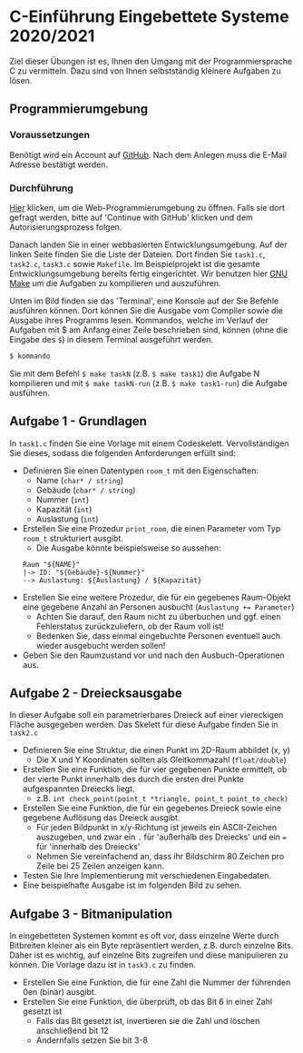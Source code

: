 # C-Einführung Eingebettete Systeme 2020/2021

Ziel dieser Übungen ist es, Ihnen den Umgang mit der Programmiersprache C zu vermitteln. Dazu sind von Ihnen selbstständig kleinere Aufgaben zu lösen.

## Programmierumgebung

### Voraussetzungen

Benötigt wird ein Account auf [GitHub](https://github.com/signup).
Nach dem Anlegen muss die E-Mail Adresse bestätigt werden.

### Durchführung

[Hier](https://gitpod.io/#github.com/martin31821/es-c-intro-tasks) klicken, um die Web-Programmierumgebung zu öffnen.
Falls sie dort gefragt werden, bitte auf 'Continue with GitHub' klicken und dem Autorisierungsprozess folgen.

Danach landen Sie in einer webbasierten Entwicklungsumgebung. Auf der linken Seite finden Sie die Liste der Dateien. Dort finden Sie `task1.c`, `task2.c`, `task3.c` sowie `Makefile`. Im Beispielprojekt ist die gesamte Entwicklungsumgebung bereits fertig eingerichtet. Wir benutzen hier [GNU Make](https://www.gnu.org/software/make/) um die Aufgaben zu kompilieren und auszuführen. 

Unten im Bild finden sie das 'Terminal', eine Konsole auf der Sie Befehle ausführen können. Dort können Sie die Ausgabe vom Compiler sowie die Ausgabe ihres Programms lesen. Kommandos, welche im Verlauf der Aufgaben mit $ am Anfang einer Zeile beschrieben sind, können (ohne die Eingabe des `$`) in diesem Terminal ausgeführt werden.

```sh
$ kommando
```

Sie mit dem Befehl `$ make taskN` (z.B. `$ make task1`) die Aufgabe N kompilieren und mit `$ make taskN-run` (z.B. `$ make task1-run`) die Aufgabe ausführen.

## Aufgabe 1 - Grundlagen

In `task1.c` finden Sie eine Vorlage mit einem Codeskelett. Vervollständigen Sie dieses, sodass die folgenden Anforderungen erfüllt sind:

- Definieren Sie einen Datentypen `room_t` mit den Eigenschaften:
    - Name (`char* / string`)
    - Gebäude (`char* / string`)
    - Nummer (`int`)
    - Kapazität (`int`)
    - Auslastung (`int`)
- Erstellen Sie eine Prozedur `print_room`, die einen Parameter vom Typ `room_t` strukturiert ausgibt.
    - Die Ausgabe könnte beispielsweise so aussehen:
    ``` 
    Raum "${NAME}"
    |-> ID: "${Gebäude}-${Nummer}"
    --> Auslastung: ${Auslastung} / ${Kapazität}
    ``` 
- Erstellen Sie eine weitere Prozedur, die für ein gegebenes Raum-Objekt eine gegebene Anzahl an Personen ausbucht (`Auslastung += Parameter`)
  - Achten Sie darauf, den Raum nicht zu überbuchen und ggf. einen Fehlerstatus zurückzuliefern, ob der Raum voll ist!
  - Bedenken Sie, dass einmal eingebuchte Personen eventuell auch wieder ausgebucht werden sollen!
- Geben Sie den Raumzustand vor und nach den Ausbuch-Operationen aus.

## Aufgabe 2 - Dreiecksausgabe

In dieser Aufgabe soll ein parametrierbares Dreieck auf einer viereckigen Fläche ausgegeben werden. Das Skelett für diese Aufgabe finden Sie in `task2.c`

- Definieren Sie eine Struktur, die einen Punkt im 2D-Raum abbildet (x, y)
    - Die X und Y Koordinaten sollten als Gleitkommazahl (`float/double`)
- Erstellen Sie eine Funktion, die für vier gegebenen Punkte ermittelt, ob der vierte Punkt innerhalb des durch die ersten drei Punkte aufgespannten Dreiecks liegt.
    - z.B. `int check_point(point_t *triangle, point_t point_to_check)`
- Erstellen Sie eine Funktion, die für ein gegebenes Dreieck sowie eine gegebene Auflösung das Dreieck ausgibt.
  - Für jeden Bildpunkt in x/y-Richtung ist jeweils ein ASCII-Zeichen auszugeben, und zwar ein `.` für 'außerhalb des Dreiecks' und ein `=` für 'innerhalb des Dreiecks'
  - Nehmen Sie vereinfachend an, dass ihr Bildschirm 80 Zeichen pro Zeile bei 25 Zeilen anzeigen kann.
- Testen Sie Ihre Implementierung mit verschiedenen Eingabedaten.
- Eine beispielhafte Ausgabe ist im folgenden Bild zu sehen.

## Aufgabe 3 - Bitmanipulation

In eingebetteten Systemen kommt es oft vor, dass einzelne Werte durch Bitbreiten kleiner als ein Byte repräsentiert werden, z.B. durch einzelne Bits. Daher ist es wichtig, auf einzelne Bits zugreifen und diese manipulieren zu können. Die Vorlage dazu ist in `task3.c` zu finden.

- Erstellen Sie eine Funktion, die für eine Zahl die Nummer der führenden 0en (binär) ausgibt.
- Erstellen Sie eine Funktion, die überprüft, ob das Bit 6 in einer Zahl gesetzt ist
    - Falls das Bit gesetzt ist, invertieren sie die Zahl und löschen anschließend bit 12
    - Andernfalls setzen Sie bit 3-8
